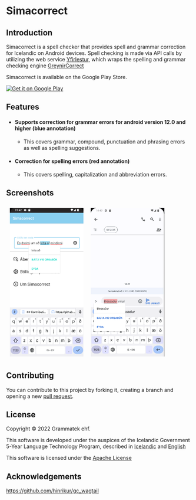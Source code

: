 # Simacorrect

## Introduction

Simacorrect is a spell checker that provides spell and grammar correction for Icelandic on Android devices.
Spell checking is made via API calls by utilizing the web service [Yfirlestur](https://github.com/mideind/), which  wraps the spelling and grammar checking engine
[GreynirCorrect](https://github.com/mideind/GreynirCorrect)

Simacorrect is available on the Google Play Store.
<p align="left">
    <a href="https://play.google.com/">
        <img alt="Get it on Google Play"
            height="80"
            src="https://play.google.com/intl/en_us/badges/images/generic/en_badge_web_generic.png" />
    </a>
</p>

## Features
- #### Supports correction for grammar errors for android version 12.0 and higher (blue annotation)
    - This covers grammar, compound, punctuation and phrasing errors as well as spelling suggestions.
- #### Correction for spelling errors (red annotation)
    - This covers spelling, capitalization and abbreviation errors.

## Screenshots

[<img src=".github/images/screenshot1.png" align="left"
width="200"
hspace="10" vspace="10">](/readme/Wallabag%20Reading%20List.png)

[<img src=".github/images/screenshot2.png" align="center"
width="200"
hspace="10" vspace="10">](/readme/Wallabag%20Reading%20List.png)


## Contributing

You can contribute to this project by forking it, creating a branch and opening a new
[pull request](https://github.com/grammatek/simacorrect/pulls).

## License

Copyright © 2022 Grammatek ehf.


This software is developed under the auspices of the Icelandic Government 5-Year Language Technology Program, described in
[Icelandic](https://www.stjornarradid.is/lisalib/getfile.aspx?itemid=56f6368e-54f0-11e7-941a-005056bc530c) and
[English](https://clarin.is/media/uploads/mlt-en.pdf)

This software is licensed under the [Apache License](LICENSE)

## Acknowledgements
https://github.com/hinrikur/gc_wagtail

